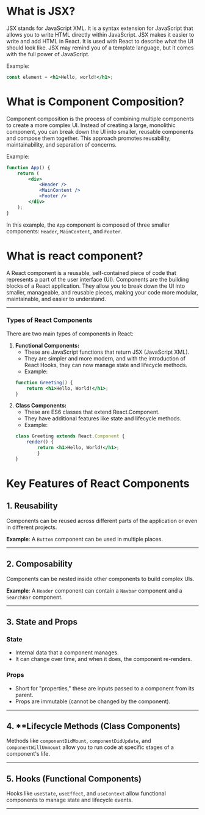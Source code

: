 # What is JSX?

JSX stands for JavaScript XML. It is a syntax extension for JavaScript that allows you to write HTML directly within JavaScript. JSX makes it easier to write and add HTML in React. It is used with React to describe what the UI should look like. JSX may remind you of a template language, but it comes with the full power of JavaScript.

Example:
```jsx
const element = <h1>Hello, world!</h1>;
```

# What is Component Composition?

Component composition is the process of combining multiple components to create a more complex UI. Instead of creating a large, monolithic component, you can break down the UI into smaller, reusable components and compose them together. This approach promotes reusability, maintainability, and separation of concerns.

Example:
```jsx
function App() {
    return (
        <div>
            <Header />
            <MainContent />
            <Footer />
        </div>
    );
}
```

In this example, the `App` component is composed of three smaller components: `Header`, `MainContent`, and `Footer`.

# What is react component?
A React component is a reusable, self-contained piece of code that represents a part of the user interface (UI). Components are the building blocks of a React application. They allow you to break down the UI into smaller, manageable, and reusable pieces, making your code more modular, maintainable, and easier to understand.
<hr>

### Types of React Components
There are two main types of components in React:  

1. **Functional Components:**
    - These are JavaScript functions that return JSX (JavaScript XML).
    - They are simpler and more modern, and with the introduction of React Hooks, they can now manage state and lifecycle methods.
    - Example:
    ```jsx
    function Greeting() {
        return <h1>Hello, World!</h1>;
    }
    ```
2. **Class Components:**
    - These are ES6 classes that extend React.Component.
    - They have additional features like state and lifecycle methods.
    - Example:
    ```jsx
    class Greeting extends React.Component {
        render() {
            return <h1>Hello, World!</h1>;
            }
    }
    ```

# Key Features of React Components

## 1. **Reusability**
Components can be reused across different parts of the application or even in different projects.

**Example**: A `Button` component can be used in multiple places.

---

## 2. **Composability**
Components can be nested inside other components to build complex UIs.

**Example**: A `Header` component can contain a `Navbar` component and a `SearchBar` component.

---

## 3. **State and Props**
### **State**
- Internal data that a component manages.
- It can change over time, and when it does, the component re-renders.

### **Props**
- Short for "properties," these are inputs passed to a component from its parent.
- Props are immutable (cannot be changed by the component).

---

## 4. **Lifecycle Methods (Class Components)
Methods like `componentDidMount`, `componentDidUpdate`, and `componentWillUnmount` allow you to run code at specific stages of a component's life.

---

## 5. **Hooks (Functional Components)**
Hooks like `useState`, `useEffect`, and `useContext` allow functional components to manage state and lifecycle events.

---
